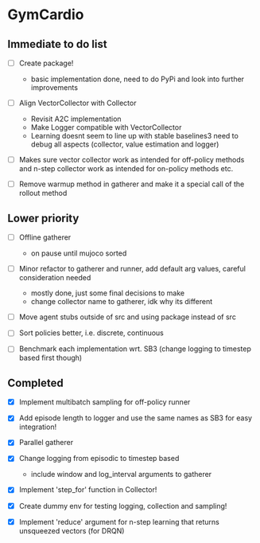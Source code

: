 # GymCardio

## Immediate to do list
* [ ] Create package!
  * basic implementation done, need to do PyPi and look into further improvements

* [ ] Align VectorCollector with Collector
  * Revisit A2C implementation
  * Make Logger compatible with VectorCollector
  * Learning doesnt seem to line up with stable baselines3 need to debug all aspects (collector, value estimation and logger)

* [ ] Makes sure vector collector work as intended for off-policy methods and n-step collector work as intended for on-policy methods etc.

* [ ] Remove warmup method in gatherer and make it a special call of the rollout method

## Lower priority

* [ ] Offline gatherer
  * on pause until mujoco sorted

* [ ] Minor refactor to gatherer and runner, add default arg values, careful consideration needed
  * mostly done, just some final decisions to make
  * change collector name to gatherer, idk why its different

* [ ] Move agent stubs outside of src and using package instead of src

* [ ] Sort policies better, i.e. discrete, continuous

* [ ] Benchmark each implementation wrt. SB3 (change logging to timestep based first though)
 
## Completed
* [x] Implement multibatch sampling for off-policy runner

* [x] Add episode length to logger and use the same names as SB3 for easy integration!

* [x] Parallel gatherer

* [x] Change logging from episodic to timestep based
  * include window and log_interval arguments to gatherer

* [x] Implement 'step_for' function in Collector!

* [x] Create dummy env for testing logging, collection and sampling!

* [x] Implement 'reduce' argument for n-step learning that returns unsqueezed vectors (for DRQN)